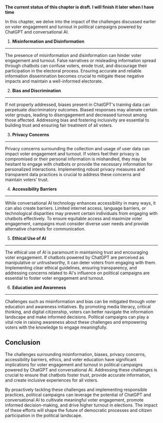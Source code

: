 **The current status of this chapter is draft. I will finish it later when I have time**

In this chapter, we delve into the impact of the challenges discussed earlier on voter engagement and turnout in political campaigns powered by ChatGPT and conversational AI.

1. **Misinformation and Disinformation**
----------------------------------------

The presence of misinformation and disinformation can hinder voter engagement and turnout. False narratives or misleading information spread through chatbots can confuse voters, erode trust, and discourage their participation in the electoral process. Ensuring accurate and reliable information dissemination becomes crucial to mitigate these negative impacts and maintain a well-informed electorate.

2. **Bias and Discrimination**
------------------------------

If not properly addressed, biases present in ChatGPT's training data can perpetuate discriminatory outcomes. Biased responses may alienate certain voter groups, leading to disengagement and decreased turnout among those affected. Addressing bias and fostering inclusivity are essential to building trust and ensuring fair treatment of all voters.

3. **Privacy Concerns**
-----------------------

Privacy concerns surrounding the collection and usage of user data can impact voter engagement and turnout. If voters feel their privacy is compromised or their personal information is mishandled, they may be hesitant to engage with chatbots or provide the necessary information for personalized interactions. Implementing robust privacy measures and transparent data practices is crucial to address these concerns and maintain voters' trust.

4. **Accessibility Barriers**
-----------------------------

While conversational AI technology enhances accessibility in many ways, it can also create barriers. Limited internet access, language barriers, or technological disparities may prevent certain individuals from engaging with chatbots effectively. To ensure equitable access and maximize voter engagement, campaigns must consider diverse user needs and provide alternative channels for communication.

5. **Ethical Use of AI**
------------------------

The ethical use of AI is paramount in maintaining trust and encouraging voter engagement. If chatbots powered by ChatGPT are perceived as manipulative or untrustworthy, it can deter voters from engaging with them. Implementing clear ethical guidelines, ensuring transparency, and addressing concerns related to AI's influence on political campaigns are essential to foster voter engagement and turnout.

6. **Education and Awareness**
------------------------------

Challenges such as misinformation and bias can be mitigated through voter education and awareness initiatives. By promoting media literacy, critical thinking, and digital citizenship, voters can better navigate the information landscape and make informed decisions. Political campaigns can play a vital role in raising awareness about these challenges and empowering voters with the knowledge to engage meaningfully.

Conclusion
----------

The challenges surrounding misinformation, biases, privacy concerns, accessibility barriers, ethics, and voter education have significant implications for voter engagement and turnout in political campaigns powered by ChatGPT and conversational AI. Addressing these challenges is crucial to ensure that chatbots foster trust, provide accurate information, and create inclusive experiences for all voters.

By proactively tackling these challenges and implementing responsible practices, political campaigns can leverage the potential of ChatGPT and conversational AI to cultivate meaningful voter engagement, promote informed decision-making, and drive higher turnout in elections. The impact of these efforts will shape the future of democratic processes and citizen participation in the political landscape.
